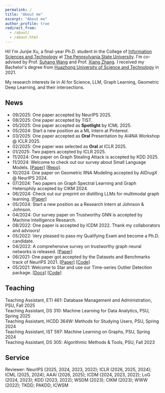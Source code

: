 ```yaml
---
permalink: /
title: "About me"
excerpt: "About me"
author_profile: true
redirect_from: 
  - /about/
  - /about.html
---
```


Hi! I'm Junjie Xu, a final-year Ph.D. student in the College of [Information Sciences and Technology](https://ist.psu.edu) at [The Pennsylvania State University](https://www.psu.edu/). I'm co-advised by Prof. [Suhang Wang](https://suhangwang.ist.psu.edu/) and Prof. [Xiang Zhang](https://faculty.ist.psu.edu/xzz89/). I received my Bachelor's degree from [Huazhong University of Science and Technology](http://english.hust.edu.cn) in 2021. 

My research interests lie in AI for Science, LLM, Graph Learning, Geometric Deep Learning, and their intersections.  


## News
* 09/2025: One paper accepted by NeurIPS 2025.    
* 08/2025: One paper accepted by TIST.    
* 05/2025: One paper accepted as **Spotlight** by ICML 2025.    
* 05/2024: Start a new position as a ML Intern at Pinterest.   
* 03/2025: One paper accepted as **Oral** Presentation by AI4NA Workshop @ ICLR 2025.     
* 02/2025: One paper was selected as **Oral** at ICLR 2025.   
* 01/2025: Two papers accepted by ICLR 2025.   
* 11/2024: One paper on Graph Stealing Attack is accepted by KDD 2025.  
* 11/2024: Welcome to check out our survey about Small Language Models. [[Paper]](https://arxiv.org/abs/2411.03350) [[Repo]](https://github.com/FairyFali/SLMs-Survey).    
* 10/2024: One paper on Geometric RNA Modeling accepted by AIDrugX @ NeurIPS 2024.  
* 07/2024: Two papers on Graph Spectral Learning and Graph Heterophily accepted by CIKM 2024.
* 06/2024: Check out our preprint on distilling LLMs for multimodal graph learning. [[Paper]](https://arxiv.org/pdf/2406.01032)
* 05/2024: Start a new position as a Research Intern at Johnson & Johnson.
* 04/2024: Our survey paper on Trustworthy GNN is accepted by Machine Intelligence Research.
* 08/2022: One paper is accepted by ICDM 2022. Thank my collaborators and advisors!
* 05/2022: Very pleased to pass my Qualifying Exam and become a Ph.D. candidate.
* 04/2022: A comprehensive survey on trustworthy graph neural networks is released. [[Paper]](https://arxiv.org/pdf/2204.08570.pdf)
* 06/2021: One paper got accepted by the Datasets and Benchmarks track of NeurIPS 2021. [[Paper]](https://openreview.net/pdf?id=r8IvOsnHchr) [[Code]](https://github.com/datamllab/tods)
* 05/2021: Welcome to Star and use our Time-series Outlier Detection package. [[Docs]](https://tods-doc.github.io) [[Code]](https://github.com/datamllab/tods)




## Teaching
Teaching Assistant, ETI 461: Database Management and Administration, PSU, Fall 2025  
Teaching Assistant, DS 310: Machine Learning for Data Analytics, PSU, Spring 2025  
Teaching Assistant, HCDD 364W: Methods for Studying Users, PSU, Spring 2024  
Teaching Assistant, IST 597: Machine Learning on Graphs, PSU, Spring 2024  
Teaching Assistant, DS 305: Algorithmic Methods & Tools, PSU, Fall 2023  





## Service
Reviewer: NeurIPS (2025, 2024, 2023, 2022); ICLR (2026, 2025, 2024); ICML (2025, 2024); AAAI (2026, 2025); ICDM (2024,
2023, 2022); LoG (2024, 2023); KDD (2023, 2022); WSDM (2023); CIKM (2023); WWW (2022); TKDD; PAKDD;
ICWSM



<div style="margin-top: 75px;"></div>

     
<script type='text/javascript' id='clustrmaps' src='//cdn.clustrmaps.com/map_v2.js?cl=ffffff&w=450&t=tt&d=6MxONotMdQWZ6gm3OaOqkt7zWu5Gomz2d7afIY_FmUk&co=64aadb&ct=614545'></script>
